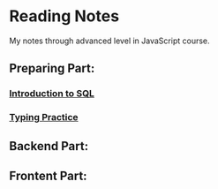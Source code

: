 # Reading Notes
My notes through advanced level in JavaScript course.

## Preparing Part:
### [Introduction to SQL](./sql.md)
### [Typing Practice](./type.md)

## Backend Part:

## Frontent Part:
